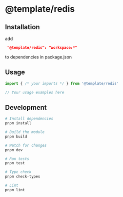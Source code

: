 # @template/redis


## Installation

add
```json
 "@template/redis": "workspace:*"
```

to dependencies in package.json

## Usage

```typescript
import { /* your imports */ } from '@template/redis'

// Your usage examples here
```

## Development

```bash
# Install dependencies
pnpm install

# Build the module
pnpm build

# Watch for changes
pnpm dev

# Run tests
pnpm test

# Type check
pnpm check-types

# Lint
pnpm lint
```
